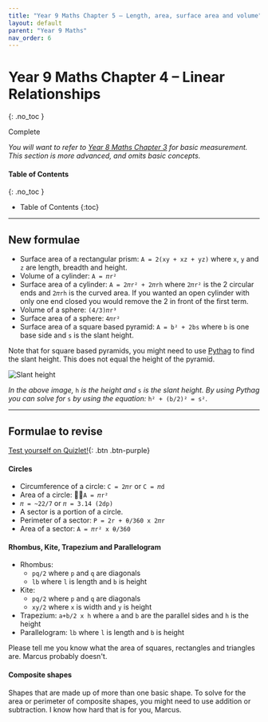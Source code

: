 ```yaml
---
title: "Year 9 Maths Chapter 5 – Length, area, surface area and volume"
layout: default
parent: "Year 9 Maths"
nav_order: 6
---
```


# Year 9 Maths Chapter 4 – Linear Relationships
{: .no_toc }

<label class="label label-green">Complete</label>

*You will want to refer to [Year 8 Maths Chapter 3](../y8/y8c3.html) for basic measurement. This section is more advanced, and omits basic concepts.*

#### Table of Contents
{: .no_toc }

* Table of Contents
{:toc}

***

## New formulae

- Surface area of a rectangular prism: `A = 2(xy + xz + yz)` where `x`, `y` and `z` are length, breadth and height.
- Volume of a cylinder: `A = 𝜋r²`
- Surface area of a cylinder: `A = 2𝜋r² + 2𝜋rh` where `2𝜋r²` is the 2 circular ends and `2𝜋rh` is the curved area. If you wanted an open cylinder with only one end closed you would remove the 2 in front of the first term.
- Volume of a sphere: `(4/3)𝜋r³`
- Surface area of a sphere: `4𝜋r²`
- Surface area of a square based pyramid: `A = b² + 2bs` where `b` is one base side and `s` is the slant height.

Note that for square based pyramids, you might need to use [Pythag](../y8/y8c3.html#pythag) to find the slant height. This does not equal the height of the pyramid.

![Slant height](https://media.geeksforgeeks.org/wp-content/uploads/squarepyramid.png)

*In the above image,* `h` *is the height and* `s` *is the slant height. By using Pythag you can solve for* `s` *by using the equation:* `h² + (b/2)² = s²`.

***

## Formulae to revise

[Test yourself on Quizlet!](https://quizlet.com/77498363/math-formulas-area-volumesurface-area-flash-cards/){: .btn .btn-purple}

#### Circles

- Circumference of a circle: `C = 2𝜋r` or `C = 𝜋d`
- Area of a circle: `A = 𝜋r²`
- `𝜋 = ~22/7` or `𝜋 = 3.14 (2dp)`
- A sector is a portion of a circle. 
- Perimeter of a sector: `P = 2r + θ/360 x 2𝜋r`
- Area of a sector: `A = 𝜋r² x θ/360`

#### Rhombus, Kite, Trapezium and Parallelogram

- Rhombus:
    - `pq/2` where `p` and `q` are diagonals
    - `lb` where `l` is length and `b` is height
- Kite: 
    - `pq/2` where `p` and `q` are diagonals
    - `xy/2` where `x` is width and `y` is height
- Trapezium: `a+b/2 x h` where `a` and `b` are the parallel sides and `h` is the height
- Parallelogram: `lb` where `l` is length and `b` is height

Please tell me you know what the area of squares, rectangles and triangles are. Marcus probably doesn't.

#### Composite shapes

Shapes that are made up of more than one basic shape. To solve for the area or perimeter of composite shapes, you might need to use addition or subtraction. I know how hard that is for you, Marcus.


